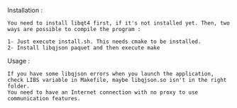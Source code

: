 Installation :

	You need to install libqt4 first, if it's not installed yet. Then, two ways are possible to compile the program :
	
	1- Just execute install.sh. This needs cmake to be installed.
	2- Install libqjson paquet and then execute make
	

Usage :

	If you have some libqjson errors when you launch the application, check LIBS variable in Makefile, maybe libqjson.so isn't in the right folder.
	You need to have an Internet connection with no proxy to use communication features.
